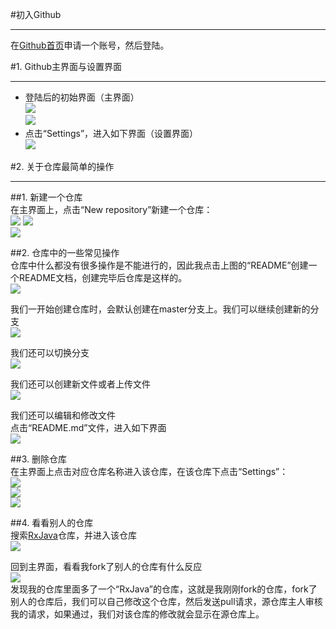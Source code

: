 #初入Github  
***  
在[Github首页](https://github.com/)申请一个账号，然后登陆。  

#1. Github主界面与设置界面  
***  
- 登陆后的初始界面（主界面）   
![](http://i.imgur.com/r7Ve7Ot.png)  
![](http://i.imgur.com/Q7a76iN.png)  
- 点击“Settings”，进入如下界面（设置界面）  
![](http://i.imgur.com/OmDEm6l.png)  

#2. 关于仓库最简单的操作  
***  
##1. 新建一个仓库  
在主界面上，点击“New repository”新建一个仓库：  
![](http://i.imgur.com/nsKEbdR.png)
![](http://i.imgur.com/VQtAJ4g.png)  
![](http://i.imgur.com/NSjuSWt.png)

##2. 仓库中的一些常见操作  
仓库中什么都没有很多操作是不能进行的，因此我点击上图的“README”创建一个README文档，创建完毕后仓库是这样的。  
![](http://i.imgur.com/CWNHRMt.png)  

我们一开始创建仓库时，会默认创建在master分支上。我们可以继续创建新的分支  
![](http://i.imgur.com/Nm2q6iX.png)  

我们还可以切换分支  
![](http://i.imgur.com/THJUoio.png)  

我们还可以创建新文件或者上传文件  
![](http://i.imgur.com/VgfyCGW.png)  

我们还可以编辑和修改文件  
点击“README.md”文件，进入如下界面  
![](http://i.imgur.com/HuL2ssY.png)  

##3. 删除仓库  
在主界面上点击对应仓库名称进入该仓库，在该仓库下点击“Settings”：  
![](http://i.imgur.com/9t06Juh.png)  
![](http://i.imgur.com/jKSmZCr.png)  
![](http://i.imgur.com/VUdRvKI.png)  

##4. 看看别人的仓库  
搜索[RxJava](https://github.com/ReactiveX/RxJava)仓库，并进入该仓库  
![](http://i.imgur.com/UDoZ8te.png)

回到主界面，看看我fork了别人的仓库有什么反应  
![](http://i.imgur.com/lfEoA1G.png)  
发现我的仓库里面多了一个“RxJava”的仓库，这就是我刚刚fork的仓库，fork了别人的仓库后，我们可以自己修改这个仓库，然后发送pull请求，源仓库主人审核我的请求，如果通过，我们对该仓库的修改就会显示在源仓库上。